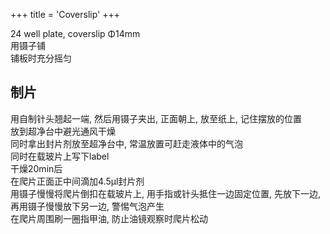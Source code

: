+++
title = 'Coverslip'
+++

24 well plate, coverslip Φ14mm  
用镊子铺  
铺板时充分摇匀  

## 制片

用自制针头翘起一端, 然后用镊子夹出, 正面朝上, 放至纸上, 记住摆放的位置  
放到超净台中避光通风干燥  
同时拿出封片剂放至超净台中, 常温放置可赶走液体中的气泡  
同时在载玻片上写下label  
干燥20min后  
在爬片正面正中间滴加4.5μl封片剂  
用镊子慢慢将爬片倒扣在载玻片上, 用手指或针头抵住一边固定位置, 先放下一边, 再用镊子慢慢放下另一边, 警惕气泡产生  
在爬片周围刷一圈指甲油, 防止油镜观察时爬片松动  

